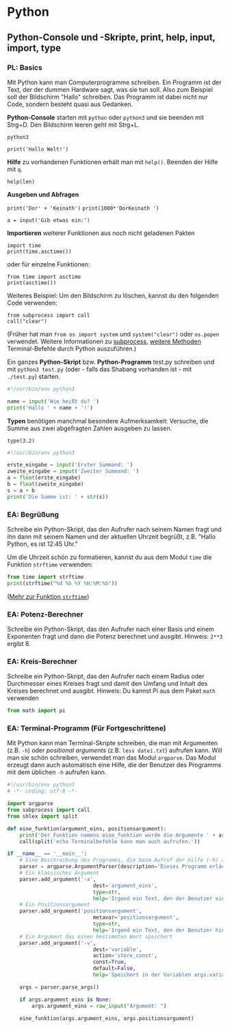 # Python

## Python-Console und -Skripte, print, help, input, import, type

### PL: Basics

Mit Python kann man Computerprogramme schreiben. Ein Programm ist der Text, der der dummen Hardware sagt, was sie tun soll. Also zum Beispiel soll der Bildschirm "Hallo" schreiben. Das Programm ist dabei nicht nur Code, sondern besteht quasi aus Gedanken.

**Python-Console** starten mit `python` oder `python3` und sie beenden mit Strg+D. Den Bildschirm leeren geht mit Strg+L.

`python3`

`print('Hallo Welt!')`

**Hilfe** zu vorhandenen Funktionen erhält man mit `help()`. Beenden der Hilfe mit `q`.

`help(len)`

**Ausgeben und Abfragen**

`print('Dor' + 'Keinath')`
`print(1000*'DorKeinath ')`

`a = input('Gib etwas ein:')`


**Importieren** weiterer Funktionen aus noch nicht geladenen Pakten

```
import time
print(time.asctime())
```

oder für einzelne Funktionen:

```
from time import asctime
print(asctime())
```

Weiteres Beispiel: Um den Bildschirm zu löschen, kannst du den folgenden Code verwenden:

```
from subprocess import call
call("clear")
```

(Früher hat man `from os import system` und `system("clear")` oder `os.popen` verwendet. Weitere Informationen zu [subprocess](http://www.admin-magazin.de/Das-Heft/2012/05/Kommandos-mit-dem-Subprocess-Modul-aufrufen), [weitere Methoden](https://stackoverflow.com/questions/89228/calling-an-external-command-in-python/92395#92395) Terminal-Befehle durch Python auszuführen.)

Ein ganzes **Python-Skript** bzw. **Python-Programm** test.py schreiben und mit `python3 test.py` (oder - falls das Shabang vorhanden ist - mit `./test.py`) starten.

```python
#!/usr/bin/env python3

name = input('Wie heißt du? ')
print('Hallo ' + name + '!')
```

**Typen** benötigen manchmal besondere Aufmerksamkeit: Versuche, die Summe aus zwei abgefragten Zahlen ausgeben zu lassen.

`type(3.2)`

```python
#!/usr/bin/env python3

erste_eingabe = input('Erster Summand: ')
zweite_eingabe = input('Zweiter Summand: ')
a = float(erste_eingabe)
b = float(zweite_eingabe)
s = a + b
print('Die Summe ist: ' + str(s))
```

### EA: Begrüßung
Schreibe ein Python-Skript, das den Aufrufer nach seinem Namen fragt und ihn dann mit seinem Namen und der aktuellen Uhrzeit begrüßt, z.B. "Hallo Python, es ist 12:45 Uhr."

Um die Uhrzeit schön zu formatieren, kannst du aus dem Modul `time` die Funktion `strftime` verwenden:

```python
from time import strftime
print(strftime("%d %b %Y %H:%M:%S"))

```
([Mehr zur Funktion `strftime`](https://docs.python.org/2/library/time.html#time.strftime))

### EA: Potenz-Berechner
Schreibe ein Python-Skript, das den Aufrufer nach einer Basis und einem Exponenten fragt und dann die Potenz berechnet und ausgibt. Hinweis: `2**3` ergibt 8.

### EA: Kreis-Berechner
Schreibe ein Python-Skript, das den Aufrufer nach einem Radius oder Durchmesser eines Kreises fragt und damit den Umfang und Inhalt des Kreises berechnet und ausgibt. Hinweis: Du kannst Pi aus dem Paket `math` verwenden

```python
from math import pi
```

### EA: Terminal-Programm (Für Fortgeschrittene)

Mit Python kann man Terminal-Skripte schreiben, die man mit Argumenten (z.B. `-h`) oder *positional arguments* (z.B. `less datei.txt`) aufrufen kann. Will man sie schön schreiben, verwendet man das Modul `argparse`. Das Modul erzeugt dann auch automatisch eine Hilfe, die der Benutzer des Programms mit dem üblichen `-h` aufrufen kann.

```python
#!/usr/bin/env python3
# -*- coding: utf-8 -*-

import argparse
from subprocess import call
from shlex import split

def eine_funktion(argument_eins, positionsargument):
    print('Der Funktion namens eine_funktion wurde die Argumente ' + argument_eins + ' und ' + positionsargument + ' übergeben.')
    call(split('echo Terminalbefehle kann man auch aufrufen.'))

if __name__ == '__main__':
    # Eine Beschreibung des Programms, die beim Aufruf der Hilfe (-h) angezeigt wird.
    parser = argparse.ArgumentParser(description='Dieses Programm erläutert die Funktionsweise von argparse.')
    # Ein klassisches Argument
    parser.add_argument('-a',
                            dest='argument_eins',
                            type=str,
                            help='Irgend ein Text, den der Benutzer eingeben kann.')
    # Ein Positionsargument
    parser.add_argument('positionsargument',
                            metavar='positionsargument',
                            type=str,
                            help='Irgend ein Text, den der Benutzer hinter dem Dateiname des Programms eingeben muss.')
    # Ein Argument das einen bestimmten Wert speichert
    parser.add_argument('-v',
                            dest='variable',
                            action='store_const',
                            const=True,
                            default=False,
                            help='Speichert in der Variablen args.variable den Wert True.')

    args = parser.parse_args()

    if args.argument_eins is None:
        args.argument_eins = raw_input("Argument: ")

    eine_funktion(args.argument_eins, args.positionsargument)

```
